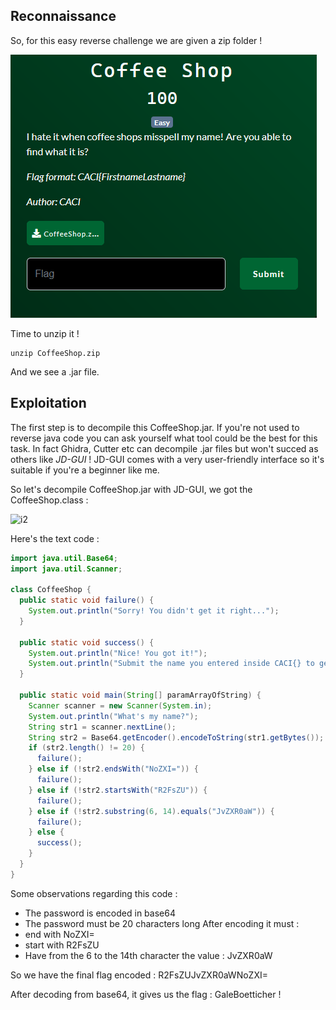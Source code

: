 ## Reconnaissance

So, for this easy reverse challenge we are given a zip folder !

![i2](coffee_shop.png)

Time to unzip it !

```
unzip CoffeeShop.zip
```

And we see a .jar file.
## Exploitation

The first step is to decompile this CoffeeShop.jar. If you're not used to reverse java code you can ask yourself what tool could be the best for this task. In fact Ghidra, Cutter etc can decompile .jar files but won't succed as others like _JD-GUI_ ! JD-GUI comes with a very user-friendly interface so it's suitable if you're a beginner like me.

So let's decompile CoffeeShop.jar with JD-GUI, we got the CoffeeShop.class :

![i2](code_coffee.png)

Here's the text code :

```java
import java.util.Base64;
import java.util.Scanner;

class CoffeeShop {
  public static void failure() {
    System.out.println("Sorry! You didn't get it right...");
  }
  
  public static void success() {
    System.out.println("Nice! You got it!");
    System.out.println("Submit the name you entered inside CACI{} to get points!");
  }
  
  public static void main(String[] paramArrayOfString) {
    Scanner scanner = new Scanner(System.in);
    System.out.println("What's my name?");
    String str1 = scanner.nextLine();
    String str2 = Base64.getEncoder().encodeToString(str1.getBytes());
    if (str2.length() != 20) {
      failure();
    } else if (!str2.endsWith("NoZXI=")) {
      failure();
    } else if (!str2.startsWith("R2FsZU")) {
      failure();
    } else if (!str2.substring(6, 14).equals("JvZXR0aW")) {
      failure();
    } else {
      success();
    } 
  }
}
```

Some observations regarding this code :
- The password is encoded in base64
- The password must be 20 characters long
After encoding it must :
- end with NoZXI=
- start with R2FsZU
- Have from the 6 to the 14th character the value : JvZXR0aW

So we have the final flag encoded :
R2FsZUJvZXR0aWNoZXI=

After decoding from base64, it gives us the flag : GaleBoetticher !
